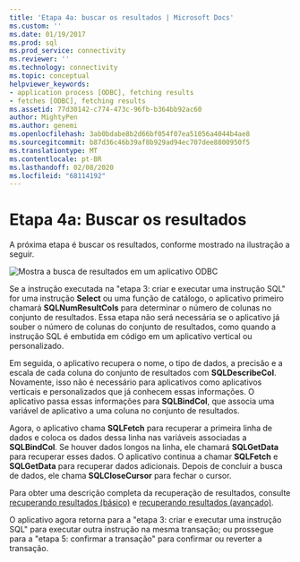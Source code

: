 ```yaml
---
title: 'Etapa 4a: buscar os resultados | Microsoft Docs'
ms.custom: ''
ms.date: 01/19/2017
ms.prod: sql
ms.prod_service: connectivity
ms.reviewer: ''
ms.technology: connectivity
ms.topic: conceptual
helpviewer_keywords:
- application process [ODBC], fetching results
- fetches [ODBC], fetching results
ms.assetid: 77d30142-c774-473c-96fb-b364bb92ac60
author: MightyPen
ms.author: genemi
ms.openlocfilehash: 3ab0bdabe8b2d66bf054f07ea51056a4044b4ae8
ms.sourcegitcommit: b87d36c46b39af8b929ad94ec707dee8800950f5
ms.translationtype: MT
ms.contentlocale: pt-BR
ms.lasthandoff: 02/08/2020
ms.locfileid: "68114192"
---
```

# <a name="step-4a-fetch-the-results"></a>Etapa 4a: Buscar os resultados
A próxima etapa é buscar os resultados, conforme mostrado na ilustração a seguir.  
  
 ![Mostra a busca de resultados em um aplicativo ODBC](../../../odbc/reference/develop-app/media/pr14.gif "pr14")  
  
 Se a instrução executada na "etapa 3: criar e executar uma instrução SQL" for uma instrução **Select** ou uma função de catálogo, o aplicativo primeiro chamará **SQLNumResultCols** para determinar o número de colunas no conjunto de resultados. Essa etapa não será necessária se o aplicativo já souber o número de colunas do conjunto de resultados, como quando a instrução SQL é embutida em código em um aplicativo vertical ou personalizado.  
  
 Em seguida, o aplicativo recupera o nome, o tipo de dados, a precisão e a escala de cada coluna do conjunto de resultados com **SQLDescribeCol**. Novamente, isso não é necessário para aplicativos como aplicativos verticais e personalizados que já conhecem essas informações. O aplicativo passa essas informações para **SQLBindCol**, que associa uma variável de aplicativo a uma coluna no conjunto de resultados.  
  
 Agora, o aplicativo chama **SQLFetch** para recuperar a primeira linha de dados e coloca os dados dessa linha nas variáveis associadas a **SQLBindCol**. Se houver dados longos na linha, ele chamará **SQLGetData** para recuperar esses dados. O aplicativo continua a chamar **SQLFetch** e **SQLGetData** para recuperar dados adicionais. Depois de concluir a busca de dados, ele chama **SQLCloseCursor** para fechar o cursor.  
  
 Para obter uma descrição completa da recuperação de resultados, consulte [recuperando resultados (básico)](../../../odbc/reference/develop-app/retrieving-results-basic.md) e [recuperando resultados (avançado)](../../../odbc/reference/develop-app/retrieving-results-advanced.md).  
  
 O aplicativo agora retorna para a "etapa 3: criar e executar uma instrução SQL" para executar outra instrução na mesma transação; ou prossegue para a "etapa 5: confirmar a transação" para confirmar ou reverter a transação.
